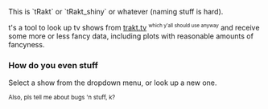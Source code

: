 <p class = "lead">This is `tRakt` or `tRakt_shiny` or whatever (naming stuff is hard).</p>

t's a tool to look up tv shows from <a href = 'http://trakt.tv' target = '_blank'>trakt.tv</a> <sup><small>which y'all should use anyway</small></sup> and receive some more or less fancy data, including plots with reasonable amounts of fancyness.

### How do you even stuff

Select a show from the dropdown menu, or look up a new one.

<small>Also, pls tell me about bugs 'n stuff, k?</small>

